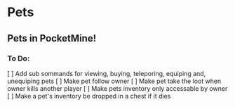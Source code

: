 # Pets
## Pets in PocketMine!
### To Do:
[ ] Add sub sommands for viewing, buying, teleporing, equiping and, unequiping pets 
[ ] Make pet follow owner
[ ] Make pet take the loot when owner kills another player
[ ] Make pets inventory only accessable by owner
[ ] Make a pet's inventory be dropped in a chest if it dies
